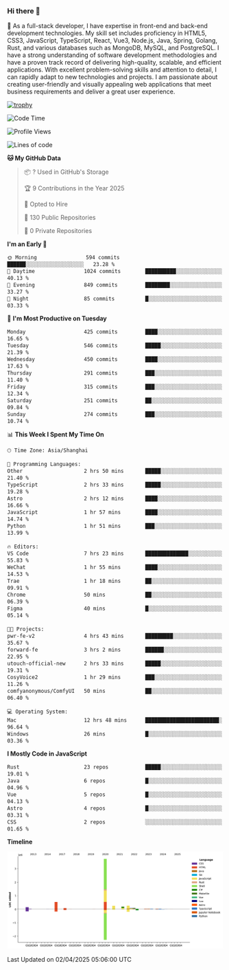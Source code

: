 ### Hi there 👋

🌱 As a full-stack developer, I have expertise in front-end and back-end development technologies. My skill set includes proficiency in HTML5, CSS3, JavaScript, TypeScript, React, Vue3, Node.js, Java, Spring, Golang, Rust, and various databases such as MongoDB, MySQL, and PostgreSQL. I have a strong understanding of software development methodologies and have a proven track record of delivering high-quality, scalable, and efficient applications. With excellent problem-solving skills and attention to detail, I can rapidly adapt to new technologies and projects. I am passionate about creating user-friendly and visually appealing web applications that meet business requirements and deliver a great user experience.

[![trophy](https://github-profile-trophy.vercel.app/?username=elton&rank=SECRET,SSS,SS,S,AAA,AA,A&theme=onedark&no-frame=true&margin-w=10)](https://github.com/ryo-ma/github-profile-trophy)

<!--START_SECTION:waka-->
![Code Time](http://img.shields.io/badge/Code%20Time-1%2C467%20hrs%2013%20mins-blue)

![Profile Views](http://img.shields.io/badge/Profile%20Views-0-blue)

![Lines of code](https://img.shields.io/badge/From%20Hello%20World%20I%27ve%20Written-5.6%20million%20lines%20of%20code-blue)

**🐱 My GitHub Data** 

> 📦 ? Used in GitHub's Storage 
 > 
> 🏆 9 Contributions in the Year 2025
 > 
> 💼 Opted to Hire
 > 
> 📜 130 Public Repositories 
 > 
> 🔑 0 Private Repositories 
 > 
**I'm an Early 🐤** 

```text
🌞 Morning                594 commits         ██████░░░░░░░░░░░░░░░░░░░   23.28 % 
🌆 Daytime                1024 commits        ██████████░░░░░░░░░░░░░░░   40.13 % 
🌃 Evening                849 commits         ████████░░░░░░░░░░░░░░░░░   33.27 % 
🌙 Night                  85 commits          █░░░░░░░░░░░░░░░░░░░░░░░░   03.33 % 
```
📅 **I'm Most Productive on Tuesday** 

```text
Monday                   425 commits         ████░░░░░░░░░░░░░░░░░░░░░   16.65 % 
Tuesday                  546 commits         █████░░░░░░░░░░░░░░░░░░░░   21.39 % 
Wednesday                450 commits         ████░░░░░░░░░░░░░░░░░░░░░   17.63 % 
Thursday                 291 commits         ███░░░░░░░░░░░░░░░░░░░░░░   11.40 % 
Friday                   315 commits         ███░░░░░░░░░░░░░░░░░░░░░░   12.34 % 
Saturday                 251 commits         ██░░░░░░░░░░░░░░░░░░░░░░░   09.84 % 
Sunday                   274 commits         ███░░░░░░░░░░░░░░░░░░░░░░   10.74 % 
```


📊 **This Week I Spent My Time On** 

```text
🕑︎ Time Zone: Asia/Shanghai

💬 Programming Languages: 
Other                    2 hrs 50 mins       █████░░░░░░░░░░░░░░░░░░░░   21.40 % 
TypeScript               2 hrs 33 mins       █████░░░░░░░░░░░░░░░░░░░░   19.28 % 
Astro                    2 hrs 12 mins       ████░░░░░░░░░░░░░░░░░░░░░   16.66 % 
JavaScript               1 hr 57 mins        ████░░░░░░░░░░░░░░░░░░░░░   14.74 % 
Python                   1 hr 51 mins        ███░░░░░░░░░░░░░░░░░░░░░░   13.99 % 

🔥 Editors: 
VS Code                  7 hrs 23 mins       ██████████████░░░░░░░░░░░   55.83 % 
WeChat                   1 hr 55 mins        ████░░░░░░░░░░░░░░░░░░░░░   14.53 % 
Trae                     1 hr 18 mins        ██░░░░░░░░░░░░░░░░░░░░░░░   09.91 % 
Chrome                   50 mins             ██░░░░░░░░░░░░░░░░░░░░░░░   06.39 % 
Figma                    40 mins             █░░░░░░░░░░░░░░░░░░░░░░░░   05.14 % 

🐱‍💻 Projects: 
pwr-fe-v2                4 hrs 43 mins       █████████░░░░░░░░░░░░░░░░   35.67 % 
forward-fe               3 hrs 2 mins        ██████░░░░░░░░░░░░░░░░░░░   22.95 % 
utouch-official-new      2 hrs 33 mins       █████░░░░░░░░░░░░░░░░░░░░   19.31 % 
CosyVoice2               1 hr 29 mins        ███░░░░░░░░░░░░░░░░░░░░░░   11.26 % 
comfyanonymous/ComfyUI   50 mins             ██░░░░░░░░░░░░░░░░░░░░░░░   06.40 % 

💻 Operating System: 
Mac                      12 hrs 48 mins      ████████████████████████░   96.64 % 
Windows                  26 mins             █░░░░░░░░░░░░░░░░░░░░░░░░   03.36 % 
```

**I Mostly Code in JavaScript** 

```text
Rust                     23 repos            █████░░░░░░░░░░░░░░░░░░░░   19.01 % 
Java                     6 repos             █░░░░░░░░░░░░░░░░░░░░░░░░   04.96 % 
Vue                      5 repos             █░░░░░░░░░░░░░░░░░░░░░░░░   04.13 % 
Astro                    4 repos             █░░░░░░░░░░░░░░░░░░░░░░░░   03.31 % 
CSS                      2 repos             ░░░░░░░░░░░░░░░░░░░░░░░░░   01.65 % 
```



**Timeline**

![Lines of Code chart](https://raw.githubusercontent.com/elton/elton/main/assets/bar_graph.png)


 Last Updated on 02/04/2025 05:06:00 UTC
<!--END_SECTION:waka-->

<!--
**elton/elton** is a ✨ _special_ ✨ repository because its `README.md` (this file) appears on your GitHub profile.

Here are some ideas to get you started:

- 🔭 I’m currently working on ...
- 🌱 I’m currently learning ...
- 👯 I’m looking to collaborate on ...
- 🤔 I’m looking for help with ...
- 💬 Ask me about ...
- 📫 How to reach me: ...
- 😄 Pronouns: ...
- ⚡ Fun fact: ...
-->
